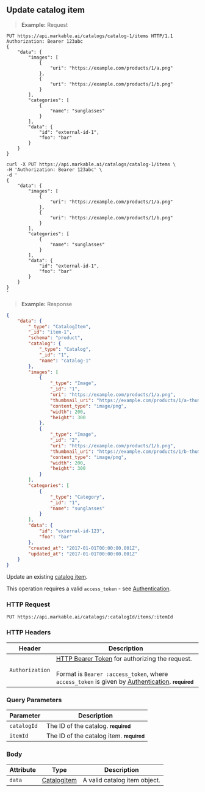 
## Update catalog item

> **Example:** Request

```http
PUT https://api.markable.ai/catalogs/catalog-1/items HTTP/1.1
Authorization: Bearer 123abc
{
	"data": {
	    "images": [
	        {
	            "uri": "https://example.com/products/1/a.png"
	        },
	        {
	            "uri": "https://example.com/products/1/b.png"
	        }
	    ],
	    "categories": [
	        {
	            "name": "sunglasses"
	        }
	    ],
	    "data": {
	        "id": "external-id-1",
	        "foo": "bar"
	    }
	}
}
```

```shell
curl -X PUT https://api.markable.ai/catalogs/catalog-1/items \
-H 'Authorization: Bearer 123abc' \
-d '
{
	"data": {
	    "images": [
	        {
	            "uri": "https://example.com/products/1/a.png"
	        },
	        {
	            "uri": "https://example.com/products/1/b.png"
	        }
	    ],
	    "categories": [
	        {
	            "name": "sunglasses"
	        }
	    ],
	    "data": {
	        "id": "external-id-1",
	        "foo": "bar"
	    }
	}
}
'
```

> **Example:** Response

```json
{
	"data": {
	    "_type": "CatalogItem",
	    "_id": "item-1",
	    "schema": "product",
	    "catalog": {
	        "_type": "Catalog",
	        "_id": "1",
	        "name": "catalog-1"
	    },
	    "images": [
	        {
	            "_type": "Image",
	            "_id": "1",
	            "uri": "https://example.com/products/1/a.png",
	            "thumbnail_uri": "https://example.com/products/1/a-thumb.png",
	            "content_type": "image/png",
	            "width": 200,
	            "height": 300
	        },
	        {
	            "_type": "Image",
	            "_id": "2",
	            "uri": "https://example.com/products/1/b.png",
	            "thumbnail_uri": "https://example.com/products/1/b-thumb.png",
	            "content_type": "image/png",
	            "width": 200,
	            "height": 300
	        }
	    ],
	    "categories": [
	        {
	            "_type": "Category",
	            "_id": "1",
	            "name": "sunglasses"
	        }
	    ],
	    "data": {
	        "id": "external-id-123",
	        "foo": "bar"
	    },
	    "created_at": "2017-01-01T00:00:00.001Z",
	    "updated_at": "2017-01-01T00:00:00.001Z"
	}
}
```


Update an existing [catalog item](#the-catalog-item-object).

<aside class="notice">
    This operation requires a valid <code>access_token</code> - see <a href="#authentication">Authentication</a>.
</aside>


### HTTP Request

`PUT https://api.markable.ai/catalogs/:catalogId/items/:itemId`


### HTTP Headers

Header       		| Description
----------      	| ----------
`Authorization`     | [HTTP Bearer Token](https://tools.ietf.org/html/rfc6750) for authorizing the request. <br><br>Format is `Bearer :access_token`, where `access_token` is given by [Authentication](#authentication). **<small>required</small>**


### Query Parameters

Parameter       | Description
----------      | ----------
`catalogId`     | The ID of the catalog. **<small>required</small>**
`itemId`       	| The ID of the catalog item. **<small>required</small>**


### Body

Attribute       | Type                  			| Description
-------         | ----------            			| -------
`data`          | [CatalogItem](#catalog-item)   	| A valid catalog item object.


